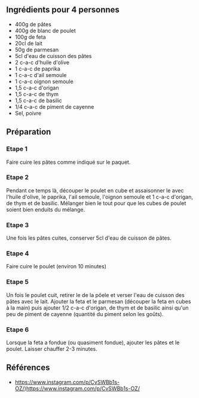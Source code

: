 ## Ingrédients pour 4 personnes

- 400g de pâtes
- 400g de blanc de poulet
- 100g de feta
- 20cl de lait
- 50g de parmesan
- 5cl d'eau de cuisson des pâtes
- 2 c-a-c d'huile d'olive
- 1 c-a-c de paprika
- 1 c-a-c d'ail semoule
- 1 c-a-c oignon semoule
- 1,5 c-a-c d'origan
- 1,5 c-a-c de thym
- 1,5 c-a-c de basilic
- 1/4 c-a-c de piment de cayenne
- Sel, poivre

## Préparation

### Etape 1

Faire cuire les pâtes comme indiqué sur le paquet.

### Etape 2

Pendant ce temps là, découper le poulet en cube et assaisonner le avec l'huile d'olive, le paprika, l'ail semoule, l'oignon semoule et 1 c-a-c d'origan, de thym et de basilic. Mélanger bien le tout pour que les cubes de poulet soient bien enduits du mélange.

### Etape 3

Une fois les pâtes cuites, conserver 5cl d'eau de cuisson de pâtes.

### Etape 4

Faire cuire le poulet (environ 10 minutes)

### Etape 5

Un fois le poulet cuit, retirer le de la pôele et verser l'eau de cuisson des pâtes avec le lait. Ajouter la feta et le parmesan (découper la feta en cubes à la main) puis ajouter 1/2 c-a-c d'origan, de thym et de basilic ainsi qu'un peu de piment de cayenne (quantité du piment selon les goûts).

### Etape 6

Lorsque la feta a fondue (ou quasiment fondue), ajouter les pâtes et le poulet. Laisser chauffer 2-3 minutes.

## Références

- https://www.instagram.com/p/CvSWBb1s-OZ/)https://www.instagram.com/p/CvSWBb1s-OZ/

